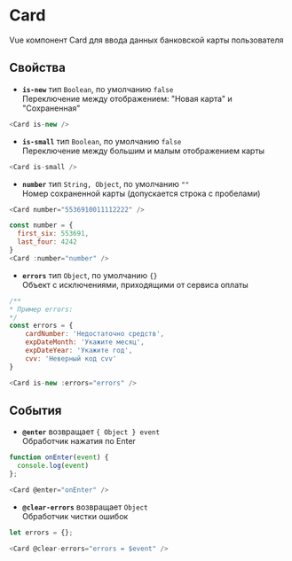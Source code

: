 # Card

Vue компонент Card для ввода данных банковской карты пользователя

## Свойства

* **`is-new`** тип `Boolean`, по умолчанию `false`  
    Переключение между отображением: "Новая карта" и "Сохраненная"

```js
<Card is-new />
```

* **`is-small`** тип `Boolean`, по умолчанию `false`  
    Переключение между большим и малым отображением карты

```js
<Card is-small />
```

* **`number`** тип `String, Object`, по умолчанию `""`  
    Номер сохраненной карты (допускается строка с пробелами)

```js
<Card number="5536910011112222" />

const number = {
  first_six: 553691,
  last_four: 4242
}
<Card :number="number" />
```

* **`errors`** тип `Object`, по умолчанию `{}`  
    Объект с исключениями, приходящими от сервиса оплаты

```js
/**
* Пример errors:
*/
const errors = {
    cardNumber: 'Недостаточно средств',
    expDateMonth: 'Укажите месяц',
    expDateYear: 'Укажите год',
    cvv: 'Неверный код cvv'
}

<Card is-new :errors="errors" />
```

## События

* **`@enter`** возвращает `{ Object } event`  
    Обработчик нажатия по Enter

```js
function onEnter(event) {
  console.log(event)
};

<Card @enter="onEnter" />
```

* **`@clear-errors`** возвращает `Object`  
    Обработчик чистки ошибок

```js
let errors = {};

<Card @clear-errors="errors = $event" />
```

